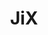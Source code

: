 ---
link: https://github.com/jix-666/jix
title: JiX
responsibility: Full-stack, DevOps
description: Web forum for finding friends and people who have mutually-interested events.
---